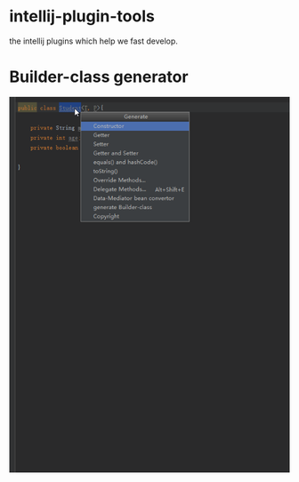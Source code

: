# intellij-plugin-tools
the intellij plugins which help we fast develop.

# Builder-class generator
<img src="res/builder_class_generator.gif" alt="builder demo"/>
